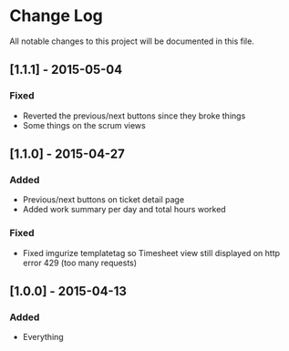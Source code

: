 # Change Log
All notable changes to this project will be documented in this file.

## [1.1.1] - 2015-05-04
### Fixed
- Reverted the previous/next buttons since they broke things
- Some things on the scrum views

## [1.1.0] - 2015-04-27
### Added
- Previous/next buttons on ticket detail page
- Added work summary per day and total hours worked
### Fixed
- Fixed imgurize templatetag so Timesheet view still displayed on http error
  429 (too many requests)

## [1.0.0] - 2015-04-13
### Added
- Everything
